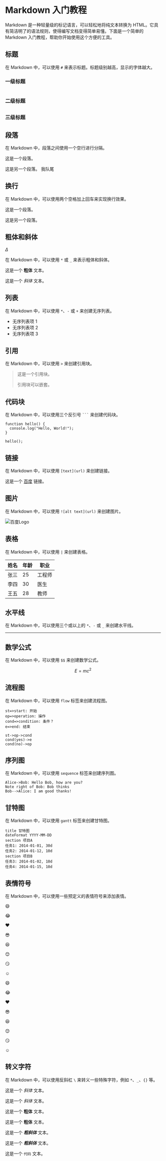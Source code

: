 # Markdown 入门教程

Markdown 是一种轻量级的标记语言，可以轻松地将纯文本转换为 HTML。它具有简洁明了的语法规则，使得编写文档变得简单易懂。下面是一个简单的 Markdown 入门教程，帮助你开始使用这个方便的工具。

## 标题

在 Markdown 中，可以使用 `#` 来表示标题。标题级别越高，显示的字体越大。

### 一级标题
#

### 二级标题
##

### 三级标题
###

## 段落

在 Markdown 中，段落之间使用一个空行进行分隔。

这是一个段落。

这是另一个段落。
我队尾


## 换行

在 Markdown 中，可以使用两个空格加上回车来实现换行效果。

这是一个段落。

这是另一个段落。

## 粗体和斜体
$\Delta$


在 Markdown 中，可以使用 `*` 或 `_` 来表示粗体和斜体。

这是一个 **粗体** 文本。

这是一个 *斜体* 文本。

## 列表

在 Markdown 中，可以使用 `*`、`-` 或 `+` 来创建无序列表。

- 无序列表项 1
- 无序列表项 2
- 无序列表项 3

## 引用

在 Markdown 中，可以使用 `>` 来创建引用块。

> 这是一个引用块。
>
> 引用块可以嵌套。

## 代码块

在 Markdown 中，可以使用三个反引号 ` ``` ` 来创建代码块。

```
function hello() {
  console.log("Hello, World!");
}

hello();
```

## 链接 

在 Markdown 中，可以使用 `[text](url)` 来创建链接。

这是一个 [百度](https://www.baidu.com) 链接。

## 图片

在 Markdown 中，可以使用 `![alt text](url)` 来创建图片。

![百度Logo](https://www.baidu.com/img/bd_logo1.png "百度Logo")

## 表格

在 Markdown 中，可以使用 `|` 来创建表格。

| 姓名 | 年龄 | 职业 |
| ----- | ----- | ----- |
| 张三 | 25 | 工程师 |
| 李四 | 30 | 医生 |
| 王五 | 28 | 教师 |

## 水平线

在 Markdown 中，可以使用三个或以上的 `*`、`-` 或 `_` 来创建水平线。

---

## 数学公式

在 Markdown 中，可以使用 `$$` 来创建数学公式。

$$
E=mc^2
$$

## 流程图

在 Markdown 中，可以使用 `flow` 标签来创建流程图。

```flow
st=>start: 开始
op=>operation: 操作
cond=>condition: 条件？
e=>end: 结束

st->op->cond
cond(yes)->e
cond(no)->op
```

## 序列图

在 Markdown 中，可以使用 `sequence` 标签来创建序列图。

```sequence
Alice->Bob: Hello Bob, how are you?
Note right of Bob: Bob thinks
Bob-->Alice: I am good thanks!
```

## 甘特图

在 Markdown 中，可以使用 `gantt` 标签来创建甘特图。

```gantt
title 甘特图
dateFormat YYYY-MM-DD
section 项目A
任务1: 2014-01-01, 30d
任务2: 2014-01-12, 10d
section 项目B
任务3: 2014-01-02, 10d
任务4: 2014-01-15, 10d

```

## 表情符号

在 Markdown 中，可以使用一些预定义的表情符号来添加表情。

:smile:

:joy:

:heart:

:sunglasses:

:laughing:

:blush:

:smirk:

:relaxed:

:smile:

:joy:

:heart:

:sunglasses:

:laughing:

:blush:

:smirk:

:relaxed:

## 转义字符

在 Markdown 中，可以使用反斜杠 `\` 来转义一些特殊字符，例如 `*`、`_`、`{}` 等。

这是一个 *斜体* 文本。

这是一个 _斜体_ 文本。

这是一个 **粗体** 文本。

这是一个 __粗体__ 文本。

这是一个 ***粗斜体*** 文本。

这是一个 ___粗斜体___ 文本。

这是一个 `代码` 文本。

